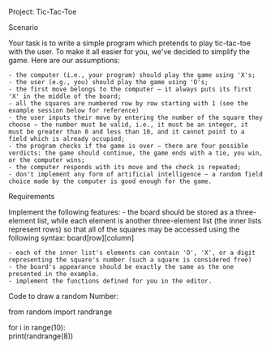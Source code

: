 Project: Tic-Tac-Toe

Scenario

Your task is to write a simple program which pretends to play tic-tac-toe with the user. To make it all easier for you, we've decided to simplify the game. Here are our assumptions:

    - the computer (i.e., your program) should play the game using 'X's;
    - the user (e.g., you) should play the game using 'O's;
    - the first move belongs to the computer − it always puts its first 'X' in the middle of the board;
    - all the squares are numbered row by row starting with 1 (see the example session below for reference)
    - the user inputs their move by entering the number of the square they choose − the number must be valid, i.e., it must be an integer, it must be greater than 0 and less than 10, and it cannot point to a field which is already occupied;
    - the program checks if the game is over − there are four possible verdicts: the game should continue, the game ends with a tie, you win, or the computer wins;
    - the computer responds with its move and the check is repeated;
    - don't implement any form of artificial intelligence − a random field choice made by the computer is good enough for the game.

Requirements

Implement the following features:
    - the board should be stored as a three-element list, while each element is another three-element list (the inner lists represent rows) so that all of the squares may be accessed using the following syntax:
        board[row][column]
    
    - each of the inner list's elements can contain 'O', 'X', or a digit representing the square's number (such a square is considered free)
    - the board's appearance should be exactly the same as the one presented in the example.
    - implement the functions defined for you in the editor.

Code to draw a random Number:

from random import randrange

for i in range(10):    
    print(randrange(8))